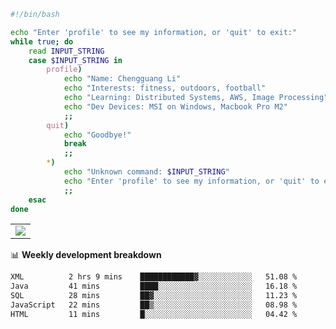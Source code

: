 ```bash
#!/bin/bash

echo "Enter 'profile' to see my information, or 'quit' to exit:"
while true; do
    read INPUT_STRING
    case $INPUT_STRING in
        profile)
            echo "Name: Chengguang Li"
            echo "Interests: fitness, outdoors, football"
            echo "Learning: Distributed Systems, AWS, Image Processing"
            echo "Dev Devices: MSI on Windows, Macbook Pro M2"
            ;;
        quit)
            echo "Goodbye!"
            break
            ;;
        *)
            echo "Unknown command: $INPUT_STRING"
            echo "Enter 'profile' to see my information, or 'quit' to exit:"
            ;;
    esac
done

```

<!--Contribution Graph-->
<table>
  <tr>
    <td>
      <picture>
        <source media="(prefers-color-scheme: light)" srcset="https://github-readme-activity-graph.vercel.app/graph?username=chengguang-li&theme=xcode&bg_color=FF000000&color=000000&hide_border=true" />
        <img src="https://github-readme-activity-graph.vercel.app/graph?username=chengguang-li&theme=xcode&bg_color=FF000000&hide_border=true" />
      </picture>
  </tr>
</table>

📊 **Weekly development breakdown**

<!--START_SECTION:waka-->

```txt
XML          2 hrs 9 mins    ████████████▓░░░░░░░░░░░░   51.08 %
Java         41 mins         ████░░░░░░░░░░░░░░░░░░░░░   16.18 %
SQL          28 mins         ██▓░░░░░░░░░░░░░░░░░░░░░░   11.23 %
JavaScript   22 mins         ██▒░░░░░░░░░░░░░░░░░░░░░░   08.98 %
HTML         11 mins         █░░░░░░░░░░░░░░░░░░░░░░░░   04.42 %
```

<!--END_SECTION:waka-->

